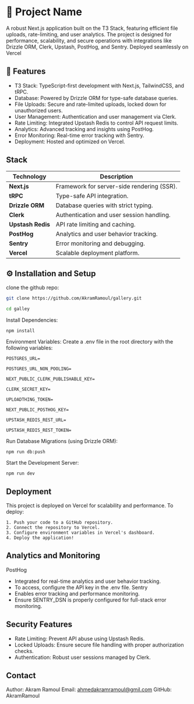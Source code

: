 
# 🚀 Project Name
A robust Next.js application built on the T3 Stack, featuring efficient file uploads, rate-limiting, and user analytics. The project is designed for performance, scalability, and secure operations with integrations like Drizzle ORM, Clerk, Upstash, PostHog, and Sentry. Deployed seamlessly on Vercel




## 🌟 Features


- T3 Stack: TypeScript-first development with Next.js, TailwindCSS, and tRPC.
- Database: Powered by Drizzle ORM for type-safe database queries.
- File Uploads: Secure and rate-limited uploads, locked down for unauthorized users.
- User Management: Authentication and user management via Clerk.
- Rate Limiting: Integrated Upstash Redis to control API request limits.
- Analytics: Advanced tracking and insights using PostHog.
- Error Monitoring: Real-time error tracking with Sentry.
- Deployment: Hosted and optimized on Vercel.



## Stack


| **Technology**     | **Description**                             |
|---------------------|---------------------------------------------|
| **Next.js**         | Framework for server-side rendering (SSR). |
| **tRPC**            | Type-safe API integration.                 |
| **Drizzle ORM**     | Database queries with strict typing.       |
| **Clerk**           | Authentication and user session handling.  |
| **Upstash Redis**   | API rate limiting and caching.             |
| **PostHog**         | Analytics and user behavior tracking.      |
| **Sentry**          | Error monitoring and debugging.            |
| **Vercel**          | Scalable deployment platform.              |

## ⚙️ Installation and Setup

clone the github repo:

```bash
git clone https://github.com/AkramRamoul/gallery.git

cd galley
```
Install Dependencies:
```
npm install
```
Environment Variables: Create a .env file in the root directory with the following variables:

```
POSTGRES_URL=

POSTGRES_URL_NON_POOLING=

NEXT_PUBLIC_CLERK_PUBLISHABLE_KEY=

CLERK_SECRET_KEY=

UPLOADTHING_TOKEN=

NEXT_PUBLIC_POSTHOG_KEY=

UPSTASH_REDIS_REST_URL=

UPSTASH_REDIS_REST_TOKEN=
```
Run Database Migrations (using Drizzle ORM):
```
npm run db:push 
```
Start the Development Server:
```
npm run dev

```
## Deployment

This project is deployed on Vercel for scalability and performance. To deploy:

    1. Push your code to a GitHub repository.
    2. Connect the repository to Vercel.
    3. Configure environment variables in Vercel's dashboard.
    4. Deploy the application!


## Analytics and Monitoring


PostHog
 - Integrated for real-time analytics and user behavior tracking.
 - To access, configure the API key in the .env file.
Sentry
 - Enables error tracking and performance monitoring.
 - Ensure SENTRY_DSN is properly configured for full-stack error monitoring.
## Security Features
- Rate Limiting: Prevent API abuse using Upstash Redis.
- Locked Uploads: Ensure secure file handling with proper authorization checks.
- Authentication: Robust user sessions managed by Clerk.

## Contact

Author: Akram Ramoul
Email: ahmedakramramoul@gmil.com
GitHub: AkramRamoul
